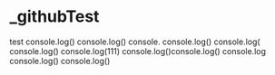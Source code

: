 # _githubTest
test
console.log()
console.log()
console.
console.log()
console.log(
console.log()
console.log(111)
console.log()console.log()
console.log
console.log()
console.log()
